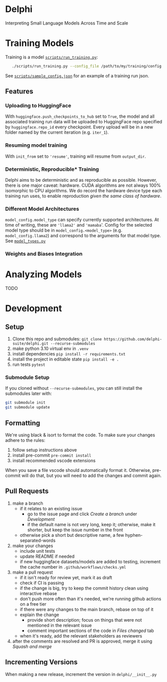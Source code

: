 # Delphi

Interpreting Small Language Models Across Time and Scale

# Training Models
Training is a model [`scripts/run_training.py`](scripts/run_training.py):
```bash
   ./scripts/run_training.py --config_file /path/to/my/training/config.json
```

See [`scripts/sample_config.json`](scripts/sample_config.json) for an example of a training run json.


## Features
### Uploading to HuggingFace
With `huggingface.push_checkpoints_to_hub` set to `True`, the model and all associated
training run data will be uploaded to HuggingFace repo specified by `huggingface.repo_id`
every checkpoint. Every upload will be in a new folder named by the current iteration (e.g. `iter_1`).
### Resuming model training
With `init_from` set to `'resume'`, training will resume from `output_dir`.
### Deterministic, Reproducible* Training
Delphi aims to be deterministic and as reproducible as possible. However, there is one major caveat: hardware. CUDA algorithms are not always 100% isomorphic to CPU algorithms. We do record the hardware device type each training run uses,
to enable reproduction *given the same class of hardware*.
### Different Model Architectures
`model_config.model_type` can specify currently supported architectures. At time of writing, these are `'llama2'` and `'mamaba`'. Config for the selected model type should
be in `model_config.<model_type>` (e.g. `model_config.llama2`) and correspond to the
arguments for that model type. See [`model_types.py`](src/delphi/train/config/models/model_types.py)
### Weights and Biases Integration


# Analyzing Models
TODO

# Development

## Setup

1. Clone this repo and submodules: `git clone https://github.com/delphi-suite/delphi.git --recurse-submodules`
2. make python 3.10 virtual env in `.venv`
3. install dependencies `pip install -r requirements.txt`
4. install the project in editable state `pip install -e .`
5. run tests `pytest`

### Submodule Setup
If you cloned without `--recurse-submodules`, you can still install the submodules later with:
```bash
git submodule init
git submodule update
```

## Formatting

We're using black & isort to format the code. To make sure your changes adhere to the rules:

1. follow setup instructions above
2. install pre-commit `pre-commit install`
3. install recommended vscode extensions

When you save a file vscode should automatically format it. Otherwise, pre-commit will do that, but you will need to add the changes and commit again.

## Pull Requests

1. make a branch
   - if it relates to an existing issue
     - go to the issue page and click _Create a branch_ under _Development_
     - if the default name is not very long, keep it; otherwise, make it shorter, but keep the issue number in the front
   - otherwise pick a short but descriptive name, a few hyphen-separated-words
2. make your changes
   - include unit tests
   - update README if needed
   - if new huggingface datasets/models are added to testing, increment the cache number in `.github/workflows/checks.yml`
3. make a pull request
   - if it isn't ready for review yet, mark it as draft
   - check if CI is passing
   - if the change is big, try to keep the commit history clean using interactive rebase
   - don't push more often than it's needed, we're running github actions on a free tier
   - if there were any changes to the main branch, rebase on top of it
   - explain the change
     - provide short description; focus on things that were not mentioned in the relevant issue
     - comment important sections of the code in _Files changed_ tab
   - when it's ready, add the relevant stakeholders as reviewers
4. after the comments are resolved and PR is approved, merge it using _Squash and merge_

## Incrementing Versions
When making a new release, increment the version in `delphi/__init__.py`
